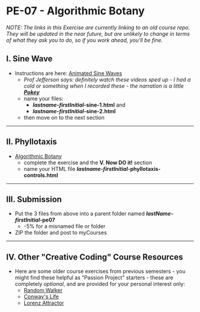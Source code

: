 # PE-07 - Algorithmic Botany

*NOTE: The links in this Exercise are currently linking to an old course repo.  They will be updated in the near future, but are unlikely to change in terms of what they ask you to do, so if you work ahead, you'll be fine.*

## I. Sine Wave
- Instructions are here: [Animated Sine Waves](../notes/HW-sine-wave.md)
  - *Prof Jefferson says: definitely watch these videos sped up - I had a cold or something when I recorded these - the narration is a little [**Pokey**](https://gumby.fandom.com/wiki/Pokey)*
  - name your files: 
    - ***lastname-firstInitial*-sine-1.html** and  
    - ***lastname-firstInitial*-sine-2.html**
  - then move on to the next section
 
<hr>

## II. Phyllotaxis
- [Algorithmic Botany](https://github.com/tonethar/IGME-330-Master/blob/master/notes/HW-algorithmic-botany.md) 
  - complete the exercise and the **V. Now DO it!** section
  - name your HTML file ***lastname-firstInitial*-phyllotaxis-controls.html**
  
<hr>

## III. Submission
- Put the 3 files from above into a parent folder named ***lastName-firstInitial*-pe07**
  - -5% for a misnamed file or folder
- ZIP the folder and post to myCourses

<hr>

## IV. Other "Creative Coding" Course Resources
- Here are some older course exercises from previous semesters - you might find these helpful as "Passion Project" starters - these are completely *optional*, and are provided for your personal interest only:
  - [Random Walker](https://github.com/tonethar/IGME-330-Master/blob/master/notes/HW-random-walker.md)
  - [Conway's Life](https://github.com/tonethar/IGME-330-Master/blob/master/notes/HW-canvas-life.md)
  - [Lorenz Attractor](https://github.com/tonethar/IGME-330-Master/blob/master/notes/HW-lorenz-attractor.md)
